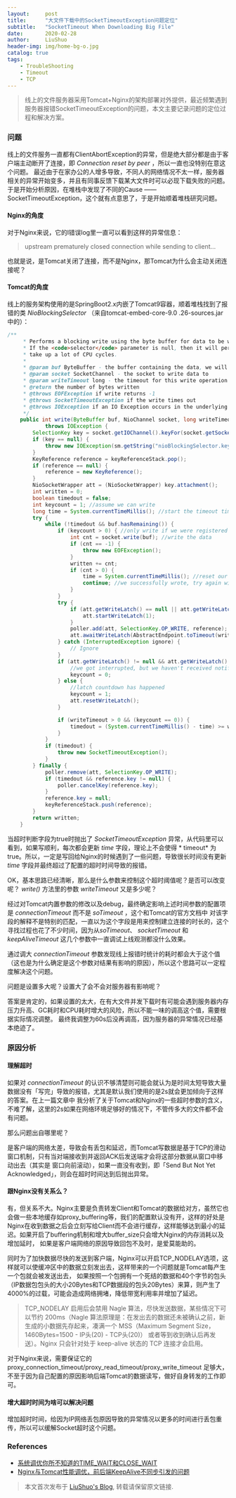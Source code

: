 ```yaml
---
layout:     post
title:      "大文件下载中的SocketTimeoutException问题定位"
subtitle:   "SocketTimeout When Downloading Big File"
date:       2020-02-28
author:     LiuShuo
header-img: img/home-bg-o.jpg
catalog: true
tags:
    - TroubleShooting
    - Timeout
    - TCP
---
```

    
> 线上的文件服务器采用Tomcat+Nginx的架构部署对外提供，最近频繁遇到服务器报错SocketTimeoutException的问题，本文主要记录问题的定位过程和解决方案。

### 问题
线上的文件服务一直都有ClientAbortException的异常，但是绝大部分都是由于客户端主动断开了连接，即 *Connection reset by peer* 
，所以一直也没特别在意这个问题。
最近由于在家办公的人增多导致，不同人的网络情况不太一样，服务器相关的异常开始变多，并且有同事反馈下载某大文件时可以必现下载失败的问题。于是开始分析原因，在堆栈中发现了不同的Cause
 —— SocketTimeoutException，这个就有点意思了，于是开始顺着堆栈研究问题。

#### Nginx的角度
对于Nginx来说，它的l错误log里一直可以看到这样的异常信息：

> upstream prematurely closed connection while sending to client...

也就是说，是Tomcat关闭了连接，而不是Nginx，那Tomcat为什么会主动关闭连接呢？

#### Tomcat的角度
线上的服务架构使用的是SpringBoot2.x内嵌了Tomcat9容器，顺着堆栈找到了报错的类 *NioBlockingSelector* （来自tomcat-embed-core-9.0
.26-sources.jar中的）：
```java
/**
     * Performs a blocking write using the byte buffer for data to be written
     * If the <code>selector</code> parameter is null, then it will perform a busy write that could
     * take up a lot of CPU cycles.
     *
     * @param buf ByteBuffer - the buffer containing the data, we will write as long as <code>(buf.hasRemaining()==true)</code>
     * @param socket SocketChannel - the socket to write data to
     * @param writeTimeout long - the timeout for this write operation in milliseconds, -1 means no timeout
     * @return the number of bytes written
     * @throws EOFException if write returns -1
     * @throws SocketTimeoutException if the write times out
     * @throws IOException if an IO Exception occurs in the underlying socket logic
     */
    public int write(ByteBuffer buf, NioChannel socket, long writeTimeout)
            throws IOException {
        SelectionKey key = socket.getIOChannel().keyFor(socket.getSocketWrapper().getPoller().getSelector());
        if (key == null) {
            throw new IOException(sm.getString("nioBlockingSelector.keyNotRegistered"));
        }
        KeyReference reference = keyReferenceStack.pop();
        if (reference == null) {
            reference = new KeyReference();
        }
        NioSocketWrapper att = (NioSocketWrapper) key.attachment();
        int written = 0;
        boolean timedout = false;
        int keycount = 1; //assume we can write
        long time = System.currentTimeMillis(); //start the timeout timer
        try {
            while (!timedout && buf.hasRemaining()) {
                if (keycount > 0) { //only write if we were registered for a write
                    int cnt = socket.write(buf); //write the data
                    if (cnt == -1) {
                        throw new EOFException();
                    }
                    written += cnt;
                    if (cnt > 0) {
                        time = System.currentTimeMillis(); //reset our timeout timer
                        continue; //we successfully wrote, try again without a selector
                    }
                }
                try {
                    if (att.getWriteLatch() == null || att.getWriteLatch().getCount() == 0) {
                        att.startWriteLatch(1);
                    }
                    poller.add(att, SelectionKey.OP_WRITE, reference);
                    att.awaitWriteLatch(AbstractEndpoint.toTimeout(writeTimeout), TimeUnit.MILLISECONDS);
                } catch (InterruptedException ignore) {
                    // Ignore
                }
                if (att.getWriteLatch() != null && att.getWriteLatch().getCount() > 0) {
                    //we got interrupted, but we haven't received notification from the poller.
                    keycount = 0;
                } else {
                    //latch countdown has happened
                    keycount = 1;
                    att.resetWriteLatch();
                }

                if (writeTimeout > 0 && (keycount == 0)) {
                    timedout = (System.currentTimeMillis() - time) >= writeTimeout;
                }
            }
            if (timedout) {
                throw new SocketTimeoutException();
            }
        } finally {
            poller.remove(att, SelectionKey.OP_WRITE);
            if (timedout && reference.key != null) {
                poller.cancelKey(reference.key);
            }
            reference.key = null;
            keyReferenceStack.push(reference);
        }
        return written;
    }

```
当超时判断字段为true时抛出了 *SocketTimeoutException* 异常，从代码里可以看到，如果写顺利，每次都会更新 *time* 字段，理论上不会使得 * timeout* 
为true。所以，一定是写回给Nginx的时候遇到了一些问题，导致很长时间没有更新 *time* 字段并最终超过了配置的超时时间导致的报错。

OK，基本思路已经清晰，那么是什么参数来控制这个超时阈值呢？是否可以改变呢？ *write()* 方法里的参数 *writeTimeout* 又是多少呢？

经过对Tomcat内置参数的修改以及debug，最终确定影响上述时间参数的配置项是 *connectionTimeout* 而不是 *soTimeout* ，这个和Tomcat的官方文档中
对该字段的解释不是特别的匹配，一直以为这个字段是用来控制建立连接的时长的，这个寻找过程也花了不少时间，因为从*soTimeout*、 *socketTimeout* 和 
*keepAliveTimeout* 这几个参数中一直调试上线观测都没什么效果。

通过调大 *connectionTimeout* 参数发现线上报错时统计的耗时都会大于这个值（这也是为什么确定是这个参数对结果有影响的原因），所以这个思路可以一定程度解决这个问题。

问题是设置多大呢？设置大了会不会对服务器有影响呢？

答案是肯定的，如果设置的太大，在有大文件并发下载时有可能会遇到服务器内存压力升高、GC耗时和CPU耗时增大的风险，所以不能一味的调高这个值，需要根据实际情况调整。
最终我调整为60s后没再调高，因为服务器的异常情况已经基本绝迹了。

### 原因分析
#### 理解超时
如果对 *connectionTimeout* 的认识不够清楚则可能会就认为是时间太短导致大量数据没有「写完」导致的报错，尤其是默认我们使用的是2s就会更加倾向于这样的答案。在上一篇文章中
我分析了关于Tomcat和Nginx的一些超时参数的含义，不难了解，这里的2s如果在网络环境足够好的情况下，不管传多大的文件都不会有问题。

那么问题出自哪里呢？

是客户端的网络太差，导致会有丢包和延迟，而Tomcat写数据是基于TCP的滑动窗口机制，只有当对端接收到并返回ACK后发送端才会将这部分数据从窗口中移动出去（其实是
窗口向前滚动），如果一直没有收到，即「Send But Not Yet Acknowledged」，则会在超时时间达到后抛出异常。

#### 跟Nginx没有关系么？
有，但关系不大。Nginx主要是负责转发Client和Tomcat的数据给对方，虽然它也会做一些本地缓存如proxy_buffering等，我们的配置默认没有开，这样的好处是
Nginx在收到数据之后会立刻写给Client而不会进行缓存，这样能够达到最小的延迟。如果开启了buffering机制和增大buffer_size只会增大Nginx的内存消耗以及增加延时，
如果是客户端网络的原因导致回包不及时，是爱莫能助的。

同时为了加快数据尽快的发送到客户端，Nginx可以开启TCP_NODELAY选项，这样就可以使缓冲区中的数据立刻发出去，这样带来的一个问题就是Tomcat每产生一个包就会被发送出去，
如果按照一个包拥有一个死结的数据和40个字节的包头（IP数据包包头的大小20Bytes和TCP数据段的包头20Bytes）来算，则产生了4000%的过载，可能会造成网络拥堵，降低带宽利用率并增加了延迟。

> TCP_NODELAY 启用后会禁用 Nagle 算法，尽快发送数据，某些情况下可以节约 200ms（Nagle 算法原理是：在发出去的数据还未被确认之前，新生成的小数据先存起来，凑满一个 
MSS（Maximum Segment Size，1460Bytes=1500 - IP头(20) - TCP头(20)） 或者等到收到确认后再发送）。Nginx 只会针对处于 keep-alive 状态的 TCP 连接才会启用。

对于Nginx来说，需要保证它的proxy_connection_timeout/proxy_read_timeout/proxy_write_timeout
足够大，不至于因为自己配置的原因影响后端Tomcat的数据读写，做好自身转发的工作即可。

#### 增大超时时间为啥可以解决问题
增加超时时间，给因为IP网络丢包原因导致的异常情况以更多的时间进行丢包重传，所以可以缓解Socket超时这个问题。

### References
- [系统调优你所不知道的TIME_WAIT和CLOSE_WAIT](https://zhuanlan.zhihu.com/p/40013724)
- [Nginx与Tomcat性能调优，前后端KeepAlive不同步引发的问题](https://blog.csdn.net/nimasike/article/details/81129163)

> 本文首次发布于 [LiuShuo's Blog](https://liushuo.me), 
转载请保留原文链接.
